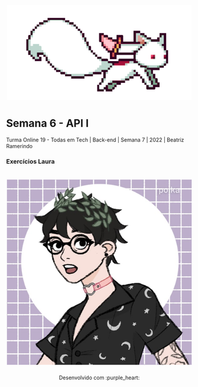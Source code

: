 <h1 align="center">
  <img src="assets/kyubey (1).gif" alt="gif Kyubei" width="500">
</h1>

# Semana 6 - API I

Turma Online 19 - Todas em Tech  | Back-end | Semana 7 | 2022 | Beatriz Ramerindo

### Exercícios Laura
<h1 align="center">
  <img src="assets/picrew Laura.jpg" alt="Picrew ilustrativo da aluna Laura" width="500">
</h1>

<p align="center">
Desenvolvido com :purple_heart:  
</p>
